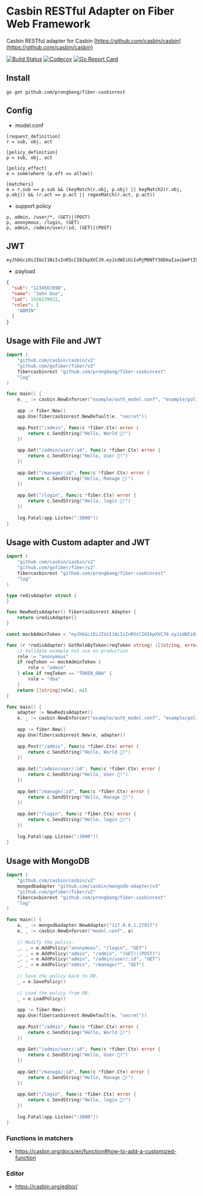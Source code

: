 # Casbin RESTful Adapter on Fiber Web Framework

Casbin RESTful adapter for Casbin [https://github.com/casbin/casbin](https://github.com/casbin/casbin)

[![Build Status](http://img.shields.io/travis/prongbang/fiber-casbinrest.svg)](https://travis-ci.org/prongbang/fiber-casbinrest)
[![Codecov](https://img.shields.io/codecov/c/github/prongbang/fiber-casbinrest.svg)](https://codecov.io/gh/prongbang/fiber-casbinrest)
[![Go Report Card](https://goreportcard.com/badge/github.com/prongbang/fiber-casbinrest)](https://goreportcard.com/report/github.com/prongbang/fiber-casbinrest)

## Install

```
go get github.com/prongbang/fiber-casbinrest
```

## Config

- model.conf

```editorconfig
[request_definition]
r = sub, obj, act

[policy_definition]
p = sub, obj, act

[policy_effect]
e = some(where (p.eft == allow))

[matchers]
m = r.sub == p.sub && (keyMatch(r.obj, p.obj) || keyMatch2(r.obj, p.obj)) && (r.act == p.act || regexMatch(r.act, p.act))
```

- support policy

```
p, admin, /user/*, (GET)|(POST)
p, anonymous, /login, (GET)
p, admin, /admin/user/:id, (GET)|(POST)
```

## JWT

```
eyJhbGciOiJIUzI1NiIsInR5cCI6IkpXVCJ9.eyJzdWIiOiIxMjM0NTY3ODkwIiwibmFtZSI6IkpvaG4gRG9lIiwiaWF0IjoxNTE2MjM5MDIyLCJyb2xlcyI6WyJBRE1JTiJdfQ.oW8uC8uyL4nZSjcDGRkW3ZHoEoHShPD7ft0cppgvQe4
```

- payload

```json
{
  "sub": "1234567890",
  "name": "John Doe",
  "iat": 1516239022,
  "roles": [
    "ADMIN"
  ]
}
```

## Usage with File and JWT

```go
import (
	"github.com/casbin/casbin/v2"
	"github.com/gofiber/fiber/v2"
	fibercasbinrest "github.com/prongbang/fiber-casbinrest"
	"log"
)

func main() {
    e, _ := casbin.NewEnforcer("example/auth_model.conf", "example/policy.csv")
    
    app := fiber.New()
    app.Use(fibercasbinrest.NewDefault(e, "secret"))
    
    app.Post("/admin", func(c *fiber.Ctx) error {
        return c.SendString("Hello, World 👋!")
    })
    
    app.Get("/admin/user/:id", func(c *fiber.Ctx) error {
        return c.SendString("Hello, User 👋!")
    })
    
    app.Get("/manage/:id", func(c *fiber.Ctx) error {
        return c.SendString("Hello, Manage 👋!")
    })
    
    app.Get("/login", func(c *fiber.Ctx) error {
        return c.SendString("Hello, login 👋!")
    })
    
    log.Fatal(app.Listen(":3000"))
}
```

## Usage with Custom adapter and JWT

```go
import (
	"github.com/casbin/casbin/v2"
	"github.com/gofiber/fiber/v2"
	fibercasbinrest "github.com/prongbang/fiber-casbinrest"
	"log"
)

type redisAdapter struct {
}

func NewRedisAdapter() fibercasbinrest.Adapter {
	return &redisAdapter{}
}

const mockAdminToken = "eyJhbGciOiJIUzI1NiIsInR5cCI6IkpXVCJ9.eyJzdWIiOiIxMjM0NTY3ODkwIiwibmFtZSI6IkpvaG4gRG9lIiwiaWF0IjoxNTE2MjM5MDIyfQ.SflKxwRJSMeKKF2QT4fwpMeJf36POk6yJV_adQssw5c"

func (r *redisAdapter) GetRoleByToken(reqToken string) ([]string, error) {
    // Validate example not use on production
	role := "anonymous"
	if reqToken == mockAdminToken {
		role = "admin"
	} else if reqToken == "TOKEN_DBA" {
		role = "dba"
	}
	return []string{role}, nil
}

func main() {
    adapter := NewRedisAdapter()
    e, _ := casbin.NewEnforcer("example/auth_model.conf", "example/policy.csv")
    
    app := fiber.New()
    app.Use(fibercasbinrest.New(e, adapter))
    
    app.Post("/admin", func(c *fiber.Ctx) error {
        return c.SendString("Hello, World 👋!")
    })
    
    app.Get("/admin/user/:id", func(c *fiber.Ctx) error {
        return c.SendString("Hello, User 👋!")
    })
    
    app.Get("/manage/:id", func(c *fiber.Ctx) error {
        return c.SendString("Hello, Manage 👋!")
    })
    
    app.Get("/login", func(c *fiber.Ctx) error {
        return c.SendString("Hello, login 👋!")
    })
    
    log.Fatal(app.Listen(":3000"))
}
```

## Usage with MongoDB

```go
import (
	"github.com/casbin/casbin/v2"
	mongodbadapter "github.com/casbin/mongodb-adapter/v3"
	"github.com/gofiber/fiber/v2"
	fibercasbinrest "github.com/prongbang/fiber-casbinrest"
	"log"
)

func main() {
    a, _ := mongodbadapter.NewAdapter("127.0.0.1:27017")
    e, _ := casbin.NewEnforcer("model.conf", a)
    
    // Modify the policy.
    _, _ = e.AddPolicy("anonymous", "/login", "GET")
    _, _ = e.AddPolicy("admin", "/admin", "(GET)|(POST)")
    _, _ = e.AddPolicy("admin", "/admin/user/:id", "GET")
    _, _ = e.AddPolicy("admin", "/manage/*", "GET")
    
    // Save the policy back to DB.
    _ = e.SavePolicy()
    
    // Load the policy from DB.
    _ = e.LoadPolicy()
    
    app := fiber.New()
    app.Use(fibercasbinrest.NewDefault(e, "secret"))
    
    app.Post("/admin", func(c *fiber.Ctx) error {
        return c.SendString("Hello, World 👋!")
    })
    
    app.Get("/admin/user/:id", func(c *fiber.Ctx) error {
        return c.SendString("Hello, User 👋!")
    })
    
    app.Get("/manage/:id", func(c *fiber.Ctx) error {
        return c.SendString("Hello, Manage 👋!")
    })
    
    app.Get("/login", func(c *fiber.Ctx) error {
        return c.SendString("Hello, login 👋!")
    })
    
    log.Fatal(app.Listen(":3000"))
}
```

### Functions in matchers

- https://casbin.org/docs/en/function#how-to-add-a-customized-function

### Editor

- https://casbin.org/editor/